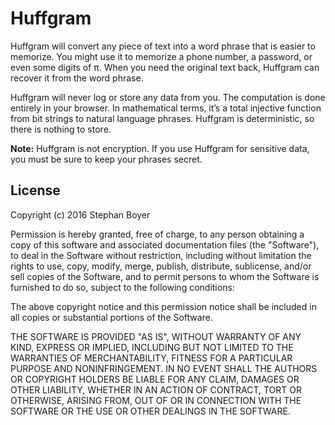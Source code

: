 # Huffgram

Huffgram will convert any piece of text into a word phrase that is easier to memorize. You might use it to memorize a phone number, a password, or even some digits of π. When you need the original text back, Huffgram can recover it from the word phrase.

Huffgram will never log or store any data from you. The computation is done entirely in your browser. In mathematical terms, it’s a total injective function from bit strings to natural language phrases. Huffgram is deterministic, so there is nothing to store.

**Note:** Huffgram is not encryption. If you use Huffgram for sensitive data, you must be sure to keep your phrases secret.

## License

Copyright (c) 2016 Stephan Boyer

Permission is hereby granted, free of charge, to any person obtaining a copy of this software and associated documentation files (the "Software"), to deal in the Software without restriction, including without limitation the rights to use, copy, modify, merge, publish, distribute, sublicense, and/or sell copies of the Software, and to permit persons to whom the Software is furnished to do so, subject to the following conditions:

The above copyright notice and this permission notice shall be included in all copies or substantial portions of the Software.

THE SOFTWARE IS PROVIDED "AS IS", WITHOUT WARRANTY OF ANY KIND, EXPRESS OR IMPLIED, INCLUDING BUT NOT LIMITED TO THE WARRANTIES OF MERCHANTABILITY, FITNESS FOR A PARTICULAR PURPOSE AND NONINFRINGEMENT. IN NO EVENT SHALL THE AUTHORS OR COPYRIGHT HOLDERS BE LIABLE FOR ANY CLAIM, DAMAGES OR OTHER LIABILITY, WHETHER IN AN ACTION OF CONTRACT, TORT OR OTHERWISE, ARISING FROM, OUT OF OR IN CONNECTION WITH THE SOFTWARE OR THE USE OR OTHER DEALINGS IN THE SOFTWARE.
